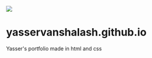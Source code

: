 ![](https://i.ibb.co/b1QqR6W/laptop-wave.png)
# yasservanshalash.github.io
Yasser's portfolio made in html and css
